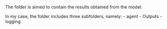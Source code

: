 The folder is aimed to contain the results obtained from the model.

In my case, the folder includes three subfolders, namely:
    - agent
    - Outputs
    - logging